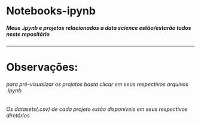 # Notebooks-ipynb
##### Meus .ipynb e projetos relacionados a data science estão/estarão todos neste repositório
***
# Observações:
###### para pré-visualizar os projetos basta clicar em seus respectivos arquivos .ipynb
###### Os datasets(.csv) de cada projeto estão disponíveis em seus respectivos diretórios

